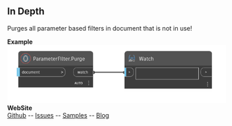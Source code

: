 ﻿## In Depth  
Purges all parameter based filters in document that is not in use!  

**Example**  
![Illustration](./Orchid.RevitProject.Filters.ParameterFilter.Purge.png)
**WebSite**  
[Github](https://github.com/erfajo/OrchidForDynamo) -- [Issues](https://github.com/erfajo/OrchidForDynamo/issues) -- [Samples](https://github.com/erfajo/OrchidForDynamo/tree/master/Samples) -- [Blog](https://erfajo.blogspot.com)
